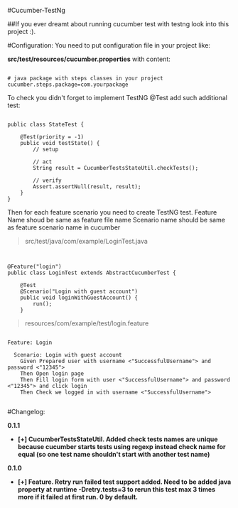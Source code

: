 #Cucumber-TestNg

##If you ever dreamt about running cucumber test with testng look into this project :).

#Configuration:
You need to put configuration file in your project like:

<b>src/test/resources/cucumber.properties</b> with content:

<pre><code>
# java package with steps classes in your project
cucumber.steps.package=com.yourpackage
</code></pre>

To check you didn't forget to implement TestNG @Test add such additional test:

<pre><code>
public class StateTest {

    @Test(priority = -1)
    public void testState() {
        // setup

        // act
        String result = CucumberTestsStateUtil.checkTests();

        // verify
        Assert.assertNull(result, result);
    }
}
</code></pre>

Then for each feature scenario you need to create TestNG test.
Feature Name shoud be same as feature file name
Scenario name should be same as feature scenario name in cucumber

> src/test/java/com/example/LoginTest.java

<pre><code>

@Feature("login")
public class LoginTest extends AbstractCucumberTest {

    @Test
    @Scenario("Login with guest account")
    public void loginWithGuestAccount() {
        run();
    }
</code></pre>

> resources/com/example/test/login.feature

<pre><code>
Feature: Login

  Scenario: Login with guest account
    Given Prepared user with username <"SuccessfulUsername"> and password <"12345">
    Then Open login page
    Then Fill login form with user <"SuccessfulUsername"> and password <"12345"> and click login
    Then Check we logged in with username <"SuccessfulUsername">

</code></pre>

#Changelog:
<p>
<b>0.1.1<b>
</p>
<ul>
<li>
[+] CucumberTestsStateUtil. Added check tests names are unique because cucumber starts tests using regexp 
instead check name for equal (so one test name shouldn't start with another test name)
</li>
</ul>
<p>
<b>0.1.0<b>
</p>
<ul>
<li>
[+] Feature. Retry run failed test support added.
Need to be added java property at runtime -Dretry.tests=3 to rerun this test max 3 times more if it failed
at first run. 0 by default.
</li>
</ul>
